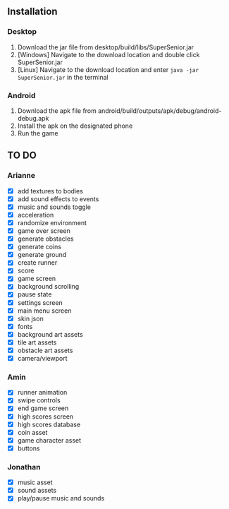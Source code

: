 ## Installation
### Desktop
1. Download the jar file from desktop/build/libs/SuperSenior.jar
2. [Windows] Navigate to the download location and double click SuperSenior.jar
3. [Linux] Navigate to the download location and enter `java -jar SuperSenior.jar` in the terminal

### Android
1. Download the apk file from android/build/outputs/apk/debug/android-debug.apk
2. Install the apk on the designated phone
3. Run the game


## TO DO
### Arianne
- [x] add textures to bodies
- [x] add sound effects to events
- [x] music and sounds toggle
- [x] acceleration
- [x] randomize environment
- [x] game over screen
- [x] generate obstacles
- [x] generate coins
- [x] generate ground
- [x] create runner
- [x] score
- [x] game screen
- [x] background scrolling
- [x] pause state
- [x] settings screen
- [x] main menu screen
- [x] skin json
- [x] fonts
- [x] background art assets
- [x] tile art assets
- [x] obstacle art assets
- [x] camera/viewport

### Amin
- [x] runner animation
- [x] swipe controls
- [x] end game screen
- [x] high scores screen
- [x] high scores database
- [x] coin asset
- [x] game character asset
- [x] buttons

### Jonathan
- [x] music asset
- [x] sound assets
- [x] play/pause music and sounds

